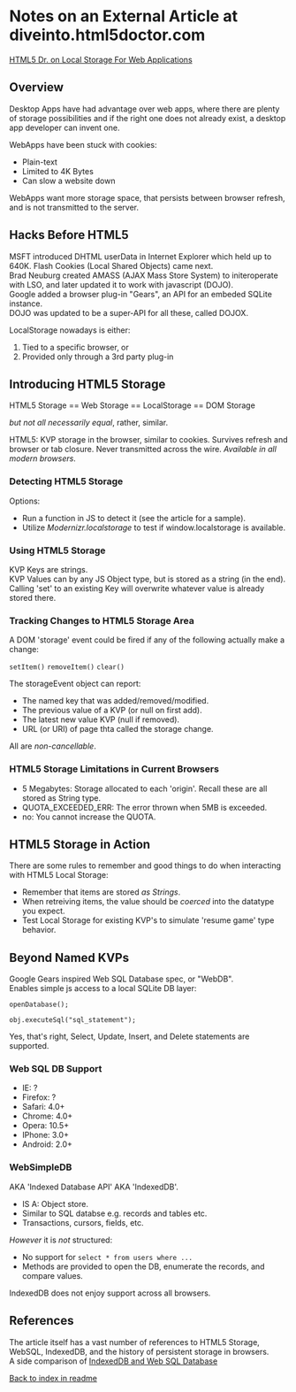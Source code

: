 # Notes on an External Article at diveinto.html5doctor.com  

[HTML5 Dr. on Local Storage For Web Applications](http://diveinto.html5doctor.com/storage.html)  

## Overview

Desktop Apps have had advantage over web apps, where there are plenty of storage possibilities and if the right one does not already exist, a desktop app developer can invent one.

WebApps have been stuck with cookies:

- Plain-text
- Limited to 4K Bytes
- Can slow a website down

WebApps want more storage space, that persists between browser refresh, and is not transmitted to the server.

## Hacks Before HTML5

MSFT introduced DHTML userData in Internet Explorer which held up to 640K.
Flash Cookies (Local Shared Objects) came next.  
Brad Neuburg created AMASS (AJAX Mass Store System) to initeroperate with LSO, and later updated it to work with javascript (DOJO).  
Google added a browser plug-in "Gears", an API for an embeded SQLite instance.  
DOJO was updated to be a super-API for all these, called DOJOX.  

LocalStorage nowadays is either:

1. Tied to a specific browser, or
2. Provided only through a 3rd party plug-in

## Introducing HTML5 Storage

HTML5 Storage == Web Storage == LocalStorage == DOM Storage

*but not all necessarily equal*, rather, similar.  

HTML5: KVP storage in the browser, similar to cookies. Survives refresh and browser or tab closure. Never transmitted across the wire. *Available in all modern browsers*.  

### Detecting HTML5 Storage

Options:  

- Run a function in JS to detect it (see the article for a sample).  
- Utilize *Modernizr.localstorage* to test if window.localstorage is available.  

### Using HTML5 Storage

KVP Keys are strings.  
KVP Values can by any JS Object type, but is stored as a string (in the end).  
Calling 'set' to an existing Key will overwrite whatever value is already stored there.  

### Tracking Changes to HTML5 Storage Area

A DOM 'storage' event could be fired if any of the following actually make a change:

`setItem()`
`removeItem()`
`clear()`

The storageEvent object can report:

- The named key that was added/removed/modified.
- The previous value of a KVP (or null on first add).
- The latest new value KVP (null if removed).
- URL (or URI) of page thta called the storage change.

All are *non-cancellable*.

### HTML5 Storage Limitations in Current Browsers

- 5 Megabytes: Storage allocated to each 'origin'. Recall these are all stored as String type.
- QUOTA_EXCEEDED_ERR: The error thrown when 5MB is exceeded.
- no: You cannot increase the QUOTA.

## HTML5 Storage in Action

There are some rules to remember and good things to do when interacting with HTML5 Local Storage:

- Remember that items are stored *as Strings*.  
- When retreiving items, the value should be *coerced* into the datatype you expect.  
- Test Local Storage for existing KVP's to simulate 'resume game' type behavior.  

## Beyond Named KVPs

Google Gears inspired Web SQL Database spec, or "WebDB".  
Enables simple js access to a local SQLite DB layer:  

`openDatabase();`

`obj.executeSql("sql_statement");`

Yes, that's right, Select, Update, Insert, and Delete statements are supported.  

### Web SQL DB Support

- IE: ?
- Firefox: ?
- Safari: 4.0+  
- Chrome: 4.0+  
- Opera: 10.5+  
- IPhone: 3.0+  
- Android: 2.0+  

### WebSimpleDB

AKA 'Indexed Database API' AKA 'IndexedDB'.  

- IS A: Object store.
- Similar to SQL databse e.g. records and tables etc.  
- Transactions, cursors, fields, etc.

*However* it is *not* structured:

- No support for `select * from users where ...`
- Methods are provided to open the DB, enumerate the records, and compare values.

IndexedDB does not enjoy support across all browsers.  

## References

The article itself has a vast number of references to HTML5 Storage, WebSQL, IndexedDB, and the history of persistent storage in browsers.  
A side comparison of [IndexedDB and Web SQL Database](http://hacks.mozilla.org/2010/06/comparing-indexeddb-and-webdatabase/)  

[Back to index in readme](./README.md)
